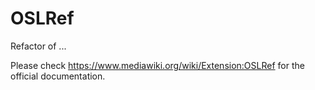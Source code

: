 # OSLRef

Refactor of ...

Please check https://www.mediawiki.org/wiki/Extension:OSLRef for the official documentation.


